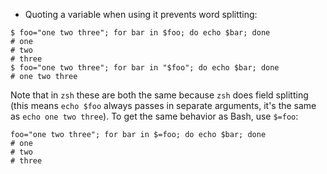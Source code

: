 - Quoting a variable when using it prevents word splitting:

```
$ foo="one two three"; for bar in $foo; do echo $bar; done
# one
# two
# three
$ foo="one two three"; for bar in "$foo"; do echo $bar; done
# one two three
```

Note that in `zsh` these are both the same because `zsh` does field splitting (this means `echo $foo` always passes in separate arguments, it's the same as `echo one two three`). To get the same behavior as Bash, use `$=foo`:

```
foo="one two three"; for bar in $=foo; do echo $bar; done
# one
# two
# three
```
